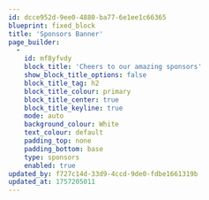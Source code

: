 ```yaml
---
id: dcce952d-9ee0-4880-ba77-6e1ee1c66365
blueprint: fixed_block
title: 'Sponsors Banner'
page_builder:
  -
    id: mf8yfvdy
    block_title: 'Cheers to our amazing sponsors'
    show_block_title_options: false
    block_title_tag: h2
    block_title_colour: primary
    block_title_center: true
    block_title_keyline: true
    mode: auto
    background_colour: White
    text_colour: default
    padding_top: none
    padding_bottom: base
    type: sponsors
    enabled: true
updated_by: f727c14d-33d9-4ccd-9de0-fdbe1661319b
updated_at: 1757205011
---
```

